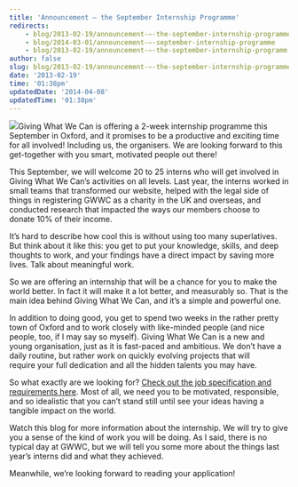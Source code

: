 ```yaml
---
title: 'Announcement – the September Internship Programme'
redirects:
    - blog/2013-02-19/announcement-–-the-september-internship-programme
    - blog/2014-03-01/announcement-–-september-internship-programme
    - blog/2013-02-19/announcement-–-the-september-internship-programm
author: false
slug: blog/2013-02-19/announcement-–-the-september-internship-programme
date: '2013-02-19'
time: '01:38pm'
updatedDate: '2014-04-08'
updatedTime: '01:38pm'
---
```

![](/images/uploads/join_us.jpg)Giving What We Can is offering a 2-week internship programme this September in Oxford, and it promises to be a productive and exciting time for all involved! Including us, the organisers. We are looking forward to this get-together with you smart, motivated people out there!

This September, we will welcome 20 to 25 interns who will get involved in Giving What We Can’s activities on all levels. Last year, the interns worked in small teams that transformed our website, helped with the legal side of things in registering GWWC as a charity in the UK and overseas, and conducted research that impacted the ways our members choose to donate 10% of their income.

It’s hard to describe how cool this is without using too many superlatives. But think about it like this: you get to put your knowledge, skills, and deep thoughts to work, and your findings have a direct impact by saving more lives. Talk about meaningful work.

So we are offering an internship that will be a chance for you to make the world better. In fact it will make it a lot better, and measurably so. That is the main idea behind Giving What We Can, and it’s a simple and powerful one.

In addition to doing good, you get to spend two weeks in the rather pretty town of Oxford and to work closely with like-minded people (and nice people, too, if I may say so myself). Giving What We Can is a new and young organisation, just as it is fast-paced and ambitious. We don’t have a daily routine, but rather work on quickly evolving projects that will require your full dedication and all the hidden talents you may have.

So what exactly are we looking for? [Check out the job specification and requirements here](http://www.givingwhatwecan.org/getting-involved/work-with-us/september-internship). Most of all, we need you to be motivated, responsible, and so idealistic that you can’t stand still until see your ideas having a tangible impact on the world.

Watch this blog for more information about the internship. We will try to give you a sense of the kind of work you will be doing. As I said, there is no typical day at GWWC, but we will tell you some more about the things last year’s interns did and what they achieved. 

Meanwhile, we’re looking forward to reading your application!
